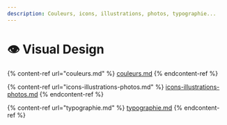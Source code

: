 ```yaml
---
description: Couleurs, icons, illustrations, photos, typographie...
---
```


# 👁 Visual Design

{% content-ref url="couleurs.md" %}
[couleurs.md](couleurs.md)
{% endcontent-ref %}

{% content-ref url="icons-illustrations-photos.md" %}
[icons-illustrations-photos.md](icons-illustrations-photos.md)
{% endcontent-ref %}

{% content-ref url="typographie.md" %}
[typographie.md](typographie.md)
{% endcontent-ref %}

